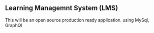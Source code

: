 ## Learning Managemnt System (LMS)
This will be an open source production ready application. 
using MySql, GraphQl
